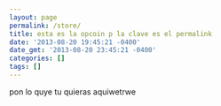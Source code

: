 ```yaml
---
layout: page
permalink: /store/
title: esta es la opcoin p la clave es el permalink
date: '2013-08-20 19:45:21 -0400'
date_gmt: '2013-08-20 23:45:21 -0400'
categories: []
tags: []
---
```

pon lo quye tu quieras aquiwetrwe